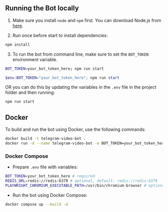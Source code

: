 ## Running the Bot locally

1. Make sure you install `node` and `npm` first. You can download Node.js from [here](https://nodejs.org/en/download/).

2. Run once before start to install dependencies:

```bash
npm install
```

3. To run the bot from command line, make sure to set the `BOT_TOKEN` environment variable.

```bash
BOT_TOKEN=your_bot_token_here; npm run start
```

```powershell
$env:BOT_TOKEN="your_bot_token_here"; npm run start
```

OR you can do this by updating the variables in the `.env` file in the project folder and then running:

```bash
npm run start
```

## Docker

To build and run the bot using Docker, use the following commands:

```bash
docker build -t telegram-video-bot .
docker run -d --name telegram-video-bot -e BOT_TOKEN=your_bot_token_here telegram-video-bot
```

### Docker Compose

- Prepare `.env` file with variables:

```bash
BOT_TOKEN=your_bot_token_here # required
REDIS_URL=redis://redis:6379 # optional, default: redis://redis:6379
PLAYWRIGHT_CHROMIUM_EXECUTABLE_PATH=/usr/bin/chromium-browser # optional, default: /usr/bin/chromium-browser
```

- Run the bot using Docker Compose:

```bash
docker compose up --build -d
```
